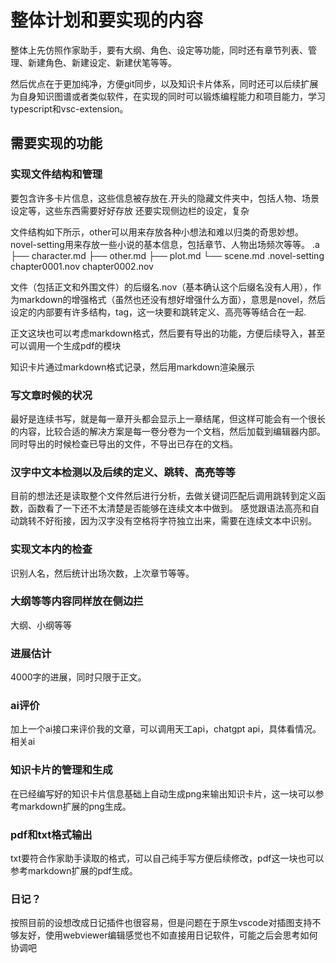 # 整体计划和要实现的内容
整体上先仿照作家助手，要有大纲、角色、设定等功能，同时还有章节列表、管理、新建角色、新建设定、新建伏笔等等。

然后优点在于更加纯净，方便git同步，以及知识卡片体系，同时还可以后续扩展为自身知识图谱或者类似软件，在实现的同时可以锻炼编程能力和项目能力，学习typescript和vsc-extension。

## 需要实现的功能

### 实现文件结构和管理

要包含许多卡片信息，这些信息被存放在.开头的隐藏文件夹中，包括人物、场景设定等，这些东西需要好好存放
还要实现侧边栏的设定，复杂

文件结构如下所示，other可以用来存放各种小想法和难以归类的奇思妙想。novel-setting用来存放一些小说的基本信息，包括章节、人物出场频次等等。
.a
├── character.md
├── other.md
├── plot.md
└── scene.md
.novel-setting
chapter0001.nov
chapter0002.nov

文件（包括正文和外围文件）的后缀名.nov（基本确认这个后缀名没有人用），作为markdown的增强格式（虽然也还没有想好增强什么方面），意思是novel，然后设定的内部要有许多结构，tag，这一块要和跳转定义、高亮等等结合在一起.

正文这块也可以考虑markdown格式，然后要有导出的功能，方便后续导入，甚至可以调用一个生成pdf的模块

知识卡片通过markdown格式记录，然后用markdown渲染展示

### 写文章时候的状况

最好是连续书写，就是每一章开头都会显示上一章结尾，但这样可能会有一个很长的内容，比较合适的解决方案是每一卷分卷为一个文档，然后加载到编辑器内部。同时导出的时候检查已导出的文件，不导出已存在的文档。


### 汉字中文本检测以及后续的定义、跳转、高亮等等

目前的想法还是读取整个文件然后进行分析，去做关键词匹配后调用跳转到定义函数，函数看了一下还不太清楚是否能够在连续文本中做到。
感觉跟语法高亮和自动跳转不好衔接，因为汉字没有空格将字符独立出来，需要在连续文本中识别。

### 实现文本内的检查
识别人名，然后统计出场次数，上次章节等等。

### 大纲等等内容同样放在侧边拦
大纲、小纲等等

### 进展估计
4000字的进展，同时只限于正文。

### ai评价
加上一个ai接口来评价我的文章，可以调用天工api，chatgpt api，具体看情况。相关ai

### 知识卡片的管理和生成
在已经编写好的知识卡片信息基础上自动生成png来输出知识卡片，这一块可以参考markdown扩展的png生成。

### pdf和txt格式输出

txt要符合作家助手读取的格式，可以自己纯手写方便后续修改，pdf这一块也可以参考markdown扩展的pdf生成。

### 日记？
按照目前的设想改成日记插件也很容易，但是问题在于原生vscode对插图支持不够友好，使用webviewer编辑感觉也不如直接用日记软件，可能之后会思考如何协调吧